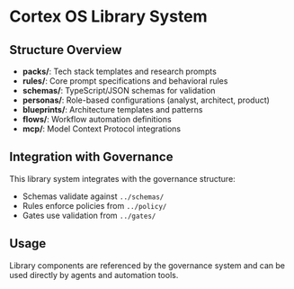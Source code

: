 # Cortex OS Library System

## Structure Overview

- **packs/**: Tech stack templates and research prompts
- **rules/**: Core prompt specifications and behavioral rules  
- **schemas/**: TypeScript/JSON schemas for validation
- **personas/**: Role-based configurations (analyst, architect, product)
- **blueprints/**: Architecture templates and patterns
- **flows/**: Workflow automation definitions
- **mcp/**: Model Context Protocol integrations

## Integration with Governance

This library system integrates with the governance structure:
- Schemas validate against `../schemas/`
- Rules enforce policies from `../policy/`
- Gates use validation from `../gates/`

## Usage

Library components are referenced by the governance system and can be used
directly by agents and automation tools.
